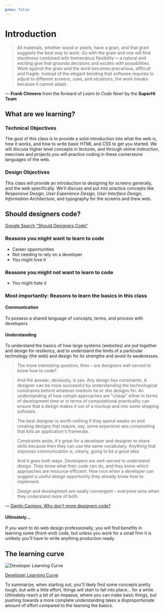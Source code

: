 ```yaml
---
prev: false
---
```


# Introduction

> All materials, whether wood or pixels, have a grain, and that grain suggests the best way to work. Go with the grain and one will find sturdiness combined with tremendous flexibility — a natural and exciting give that grounds decisions and excites with possibilities. Work against the grain and the work becomes precarious, difficult and fragile. Instead of the elegant bending that software requires to adjust to different screens, uses, and situations, the work breaks because it cannot adapt.

— __Frank Chimero__ from the forward of _Learn to Code Now!_ by the __SuperHi Team__

## What are we learning?

### Technical Objectives

The goal of this class is to provide a solid introduction into what the web is, how it works, and how to write basic HTML and CSS to get you started. We will discuss higher level concepts in lectures, and through online instruction, exercises and projects you will practice coding in these cornerstone languages of the web.

### Design Objectives

This class will provide an introduction to designing for screens generally, and the web specifically. We'll discuss and put into practice concepts like _Responsive Design_, _User Experience Design_, _User Interface Design_, _Information Architecture_, and typography for the screens and thew web.

## Should designers code?

[Google Search "Should Designers Code"](https://www.google.com/search?q=should+designers+code&oq=should+designers+code&aqs=chrome..69i57j0l5.2587j1j1&sourceid=chrome&ie=UTF-8)

### Reasons you might want to learn to code
- Career opportunities
- Not needing to rely on a developer
- You might love it

### Reasons you might not want to learn to code
- You might hate it

### Most importantly: Reasons to learn the basics in this class
#### Communication
To possess a shared language of concepts, terms, and process with developers
#### Understanding
To understand the basics of how large systems (websites) are put together and design for resiliency, and to understand the limits of a particular technology (the web) and design for its strengths and avoid its weaknesses.


> The more interesting question, then – are designers well served to know how to code?

> And the answer, obviously, is yes. Any design has constraints. A designer can be more successful by understanding the technological constraints behind whatever medium he or she designs for. An understanding of how certain approaches are "cheap" either in terms of development time or in terms of computational practicality can ensure that a design makes it out of a mockup and into some shipping software.

> The best designer is worth nothing if they spend weeks on end creating designs that require, say, some expensive-ass compositing that kills an application's framerate.

> Constraints aside, it's great for a developer and designer to share skills because then they can use the same vocabulary. Anything that improves communication is, clearly, going to be a good idea.

> And it goes both ways. Developers are well-served to understand design. They know what their code can do, and they know which approaches are resource-efficient. How nice when a developer can suggest a useful design opportunity they already know how to implement.

> Design and development are neatly convergent – everyone wins when they understand more of both.

&mdash; [Danilo Campos: Why don't more designers code?](https://www.quora.com/Software-Product-Design/Why-dont-more-designers-code/answer/Danilo-Campos?share=1&srid=8P8)

#### Ultimately...  

If you want to do web design professionally, you will find benefits in learning some (front-end) code, but unless you work for a small firm it is unlikely you’ll have to write anything production ready.

## The learning curve



![Developer Learning Curve](/assets/img/curve-2-1024x613.png)

[Developer Learning Curve](https://www.crondose.com/2016/09/developer-learning-curve/)

To summarize, when starting out, you'll likely find some concepts pretty tough, but with a little effort, things will start to fall into place... for a while. Ultimately reach a bit of an impasse, where you can make basic things, but pushing towards a more complete understanding takes a disproportionate amount of effort compared to the learning the basics. 